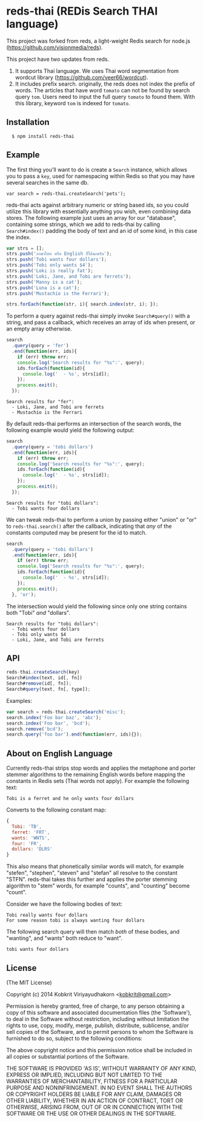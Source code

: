 # reds-thai (REDis Search THAI language)

  This project was forked from reds, a light-weight Redis search for node.js (https://github.com/visionmedia/reds).

  This project have two updates from reds.
  1. It supports Thai language. We uses Thai word segmentation from wordcut library (https://github.com/veer66/wordcut).
  2. It includes prefix search. originally, the reds does not index the prefix of words. The articles that have word `tomato` can not be found by search query `tom`. Users need to input the full query `tomato` to found them. With this library, keyword `tom` is indexed for `tomato`.

## Installation

      $ npm install reds-thai

## Example

The first thing you'll want to do is create a `Search` instance, which allows you to pass a `key`, used for namespacing within Redis so that you may have several searches in the same db.

    var search = reds-thai.createSearch('pets');

 reds-thai acts against arbitrary numeric or string based ids, so you could utilize this library with essentially anything you wish, even combining data stores. The following example just uses an array for our "database", containing some strings, which we add to reds-thai by calling `Search#index()` padding the body of text and an id of some kind, in this case the index.

```js
var strs = [];
strs.push('ภาษาไทย หรีอ English ก็ได้นะครับ');
strs.push('Tobi wants four dollars');
strs.push('Tobi only wants $4');
strs.push('Loki is really fat');
strs.push('Loki, Jane, and Tobi are ferrets');
strs.push('Manny is a cat');
strs.push('Luna is a cat');
strs.push('Mustachio is the Ferrari');

strs.forEach(function(str, i){ search.index(str, i); });
```

 To perform a query against reds-thai simply invoke `Search#query()` with a string, and pass a callback, which receives an array of ids when present, or an empty array otherwise.

```js
search
  .query(query = 'fer')
  .end(function(err, ids){
    if (err) throw err;
    console.log('Search results for "%s":', query);
    ids.forEach(function(id){
      console.log('  - %s', strs[id]);
    });
    process.exit();
  });
```

```
Search results for "fer":
  - Loki, Jane, and Tobi are ferrets
  - Mustachio is the Ferrari
```

 By default reds-thai performs an intersection of the search words, the following example would yield the following output:

```js
search
  .query(query = 'tobi dollars')
  .end(function(err, ids){
    if (err) throw err;
    console.log('Search results for "%s":', query);
    ids.forEach(function(id){
      console.log('  - %s', strs[id]);
    });
    process.exit();
  });
```

```
Search results for "tobi dollars":
  - Tobi wants four dollars
```

 We can tweak reds-thai to perform a union by passing either "union" or "or" to `reds-thai.search()` after the callback, indicating that _any_ of the constants computed may be present for the id to match.

```js
search
  .query(query = 'tobi dollars')
  .end(function(err, ids){
    if (err) throw err;
    console.log('Search results for "%s":', query);
    ids.forEach(function(id){
      console.log('  - %s', strs[id]);
    });
    process.exit();
  }, 'or');
```

 The intersection would yield the following since only one string contains both "Tobi" _and_ "dollars".

```
Search results for "tobi dollars":
  - Tobi wants four dollars
  - Tobi only wants $4
  - Loki, Jane, and Tobi are ferrets
```

## API

```js
reds-thai.createSearch(key)
Search#index(text, id[, fn])
Search#remove(id[, fn]);
Search#query(text, fn[, type]);
```

 Examples:

```js
var search = reds-thai.createSearch('misc');
search.index('Foo bar baz', 'abc');
search.index('Foo bar', 'bcd');
search.remove('bcd');
search.query('foo bar').end(function(err, ids){});
```

## About on English Language 

  Currently reds-thai strips stop words and applies the metaphone and porter stemmer algorithms to the remaining English words before mapping the constants in Redis sets (Thai words not apply). For example the following text:

    Tobi is a ferret and he only wants four dollars

  Converts to the following constant map:
  
```js
{
  Tobi: 'TB',
  ferret: 'FRT',
  wants: 'WNTS',
  four: 'FR',
  dollars: 'DLRS'
}
```

 This also means that phonetically similar words will match, for example "stefen", "stephen", "steven" and "stefan" all resolve to the constant "STFN". reds-thai takes this further and applies the porter stemming algorithm to "stem" words, for example "counts", and "counting" become "count".

 Consider we have the following bodies of text:

    Tobi really wants four dollars
    For some reason tobi is always wanting four dollars

 The following search query will then match _both_ of these bodies, and "wanting", and "wants" both reduce to "want".

    tobi wants four dollars

## License 

(The MIT License)

Copyright (c) 2014 Kobkrit Viriyayudhakorn &lt;kobkrit@gmail.com&gt;

Permission is hereby granted, free of charge, to any person obtaining
a copy of this software and associated documentation files (the
'Software'), to deal in the Software without restriction, including
without limitation the rights to use, copy, modify, merge, publish,
distribute, sublicense, and/or sell copies of the Software, and to
permit persons to whom the Software is furnished to do so, subject to
the following conditions:

The above copyright notice and this permission notice shall be
included in all copies or substantial portions of the Software.

THE SOFTWARE IS PROVIDED 'AS IS', WITHOUT WARRANTY OF ANY KIND,
EXPRESS OR IMPLIED, INCLUDING BUT NOT LIMITED TO THE WARRANTIES OF
MERCHANTABILITY, FITNESS FOR A PARTICULAR PURPOSE AND NONINFRINGEMENT.
IN NO EVENT SHALL THE AUTHORS OR COPYRIGHT HOLDERS BE LIABLE FOR ANY
CLAIM, DAMAGES OR OTHER LIABILITY, WHETHER IN AN ACTION OF CONTRACT,
TORT OR OTHERWISE, ARISING FROM, OUT OF OR IN CONNECTION WITH THE
SOFTWARE OR THE USE OR OTHER DEALINGS IN THE SOFTWARE.
